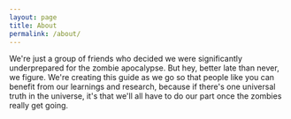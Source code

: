 ```yaml
---
layout: page
title: About
permalink: /about/
---
```


We're just a group of friends who decided we were significantly underprepared for the zombie apocalypse. But hey, better late than never, we figure. We're creating this guide as we go so that people like you can benefit from our learnings and research, because if there's one universal truth in the universe, it's that we'll all have to do our part once the zombies really get going.
